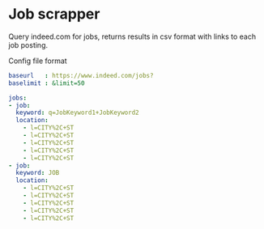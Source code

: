 # Job scrapper

Query indeed.com for jobs, returns results in csv format with links to each job posting.

Config file format


```yaml
baseurl   : https://www.indeed.com/jobs?
baselimit : &limit=50

jobs:
- job:
  keyword: q=JobKeyword1+JobKeyword2
  location:
    - l=CITY%2C+ST
    - l=CITY%2C+ST
    - l=CITY%2C+ST
    - l=CITY%2C+ST
    - l=CITY%2C+ST
- job:
  keyword: JOB
  location:
    - l=CITY%2C+ST
    - l=CITY%2C+ST
    - l=CITY%2C+ST
    - l=CITY%2C+ST
    - l=CITY%2C+ST
```
